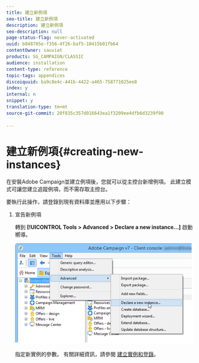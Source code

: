 ```yaml
---
title: 建立新例項
seo-title: 建立新例項
description: 建立新例項
seo-description: null
page-status-flag: never-activated
uuid: b048705e-f356-4f26-baf5-10415b01fb64
contentOwner: sauviat
products: SG_CAMPAIGN/CLASSIC
audience: installation
content-type: reference
topic-tags: appendices
discoiquuid: ba9c8e4c-441b-4422-a465-758771025ee8
index: y
internal: n
snippet: y
translation-type: tm+mt
source-git-commit: 20f835c357d016643ea1f3209ee4dfb6d3239f90

---
```



# 建立新例項{#creating-new-instances}

在安裝Adobe Campaign並建立例項後，您就可以從主控台新增例項。 此建立模式可讓您建立追蹤例項，而不需存取主控台。

要執行此操作，請登錄到現有資料庫並應用以下步驟：

1. 宣告新例項

   轉到 **[!UICONTROL Tools > Advanced > Declare a new instance...]** 啟動嚮導。

   ![](assets/s_ncs_install_declare_instance_menu.png)

   指定新實例的參數。 有關詳細資訊，請參閱 [建立實例和登錄](../../installation/using/creating-an-instance-and-logging-on.md)。

